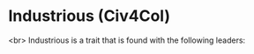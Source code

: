 # Industrious (Civ4Col)

&lt;br&gt;
Industrious is a trait that is found with the following leaders: